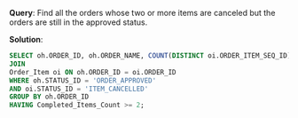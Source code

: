 **Query**: Find all the orders whose two or more items are canceled but the orders are still in the approved status.

**Solution**:
```sql
SELECT oh.ORDER_ID, oh.ORDER_NAME, COUNT(DISTINCT oi.ORDER_ITEM_SEQ_ID) AS Completed_Items_Count FROM Order_Header oh 
JOIN
Order_Item oi ON oh.ORDER_ID = oi.ORDER_ID 
WHERE oh.STATUS_ID = 'ORDER_APPROVED' 
AND oi.STATUS_ID = 'ITEM_CANCELLED' 
GROUP BY oh.ORDER_ID 
HAVING Completed_Items_Count >= 2;


